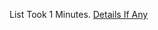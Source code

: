 List Took 1 Minutes.
[Details If Any](https://github.com/deathbybandaid/piholeparser/blob/master/RecentRunLogs/parsingscripts/RansomwareTrackerTorrentLockerRansomwarePaymentSitesDomainBlocklist.md)

